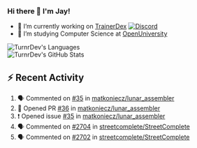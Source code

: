 ### Hi there 👋 I'm Jay!

- 🔭 I’m currently working on [TrainerDex](https://www.github.com/TrainerDex) [![Discord](https://discordapp.com/api/v6/guilds/364313717720219651/widget.png?style=shield)](http://discord.trainerdex.co.uk/)
- 🤔 I’m studying Computer Science at [OpenUniversity](http://www.open.ac.uk/courses/computing-it/degrees/bsc-computing-it-software-q62-soft)

![TurnrDev's Languages](https://github-readme-stats.vercel.app/api/top-langs/?username=TurnrDev&layout=compact&hide_border=true&title_color=1fa6aa&text_color=233247)
<br>
![TurnrDev's GitHub Stats](https://github-readme-stats.vercel.app/api?username=TurnrDev&show_icons=true&hide_border=true&count_private=true&include_all_commits=true&icon_color=1fa6aa&title_color=1fa6aa&text_color=233247)
<br>

## :zap: Recent Activity

<!--START_SECTION:activity-->
1. 🗣 Commented on [#35](https://github.com/matkoniecz/lunar_assembler/issues/35) in [matkoniecz/lunar_assembler](https://github.com/matkoniecz/lunar_assembler)
2. 💪 Opened PR [#36](https://github.com/matkoniecz/lunar_assembler/pull/36) in [matkoniecz/lunar_assembler](https://github.com/matkoniecz/lunar_assembler)
3. ❗️ Opened issue [#35](https://github.com/matkoniecz/lunar_assembler/issues/35) in [matkoniecz/lunar_assembler](https://github.com/matkoniecz/lunar_assembler)
4. 🗣 Commented on [#2704](https://github.com/streetcomplete/StreetComplete/issues/2704) in [streetcomplete/StreetComplete](https://github.com/streetcomplete/StreetComplete)
5. 🗣 Commented on [#2702](https://github.com/streetcomplete/StreetComplete/issues/2702) in [streetcomplete/StreetComplete](https://github.com/streetcomplete/StreetComplete)
<!--END_SECTION:activity-->
